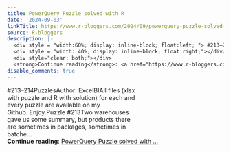 ```yaml
---
title: PowerQuery Puzzle solved with R
date: '2024-09-03'
linkTitle: https://www.r-bloggers.com/2024/09/powerquery-puzzle-solved-with-r-39/
source: R-bloggers
description: |-
  <div style = "width:60%; display: inline-block; float:left; "> #213–214PuzzlesAuthor: ExcelBIAll files (xlsx with puzzle and R with solution) for each and every puzzle are available on my Github. Enjoy.Puzzle #213Two warehouses gave us some summary, but products there are sometimes in packages, sometimes in batche...</div>
  <div style = "width: 40%; display: inline-block; float:right;"></div>
  <div style="clear: both;"></div>
  <strong>Continue reading</strong>: <a href="https://www.r-bloggers.com/2024/09/powerquery-puzzle-solved-with-r-39/">PowerQuery Puzzle solved with ...
disable_comments: true
---
```

<div style = "width:60%; display: inline-block; float:left; "> #213–214PuzzlesAuthor: ExcelBIAll files (xlsx with puzzle and R with solution) for each and every puzzle are available on my Github. Enjoy.Puzzle #213Two warehouses gave us some summary, but products there are sometimes in packages, sometimes in batche...</div>
<div style = "width: 40%; display: inline-block; float:right;"></div>
<div style="clear: both;"></div>
<strong>Continue reading</strong>: <a href="https://www.r-bloggers.com/2024/09/powerquery-puzzle-solved-with-r-39/">PowerQuery Puzzle solved with ...